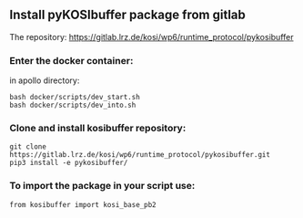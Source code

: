 ## Install pyKOSIbuffer package from gitlab

The repository: https://gitlab.lrz.de/kosi/wp6/runtime_protocol/pykosibuffer
 
### Enter the docker container: 
in apollo directory:
```
bash docker/scripts/dev_start.sh
bash docker/scripts/dev_into.sh
```

### Clone and install kosibuffer repository:
```
git clone https://gitlab.lrz.de/kosi/wp6/runtime_protocol/pykosibuffer.git
pip3 install -e pykosibuffer/
```


### To import the package in your script use:
```
from kosibuffer import kosi_base_pb2
```
